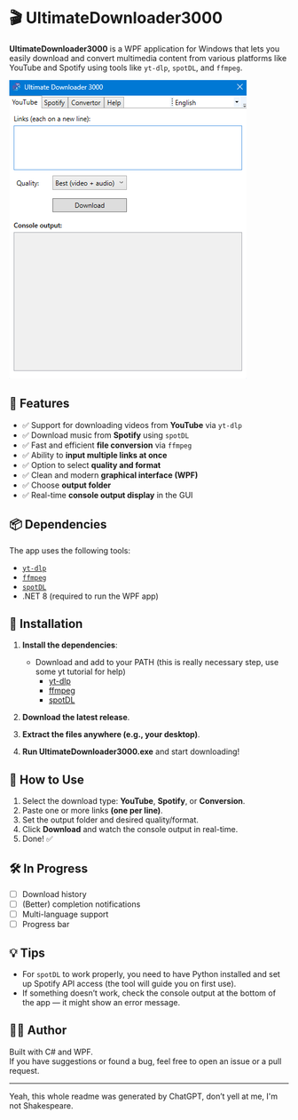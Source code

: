 # 🎬 UltimateDownloader3000

**UltimateDownloader3000** is a WPF application for Windows that lets you easily download and convert multimedia content from various platforms like YouTube and Spotify using tools like `yt-dlp`, `spotDL`, and `ffmpeg`.

![screenshot](screenshot.png) <!-- Replace with your own screenshot if needed -->

## 🚀 Features

- ✅ Support for downloading videos from **YouTube** via `yt-dlp`
- ✅ Download music from **Spotify** using `spotDL`
- ✅ Fast and efficient **file conversion** via `ffmpeg`
- ✅ Ability to **input multiple links at once**
- ✅ Option to select **quality and format**
- ✅ Clean and modern **graphical interface (WPF)**
- ✅ Choose **output folder**
- ✅ Real-time **console output display** in the GUI

## 📦 Dependencies

The app uses the following tools:

- [`yt-dlp`](https://github.com/yt-dlp/yt-dlp)
- [`ffmpeg`](https://ffmpeg.org/)
- [`spotDL`](https://github.com/spotDL/spotify-downloader)
- .NET 8 (required to run the WPF app)

## 🔧 Installation

1. **Install the dependencies**:

   - Download and add to your PATH (this is really necessary step, use some yt tutorial for help)
     - [yt-dlp](https://github.com/yt-dlp/yt-dlp/releases)
     - [ffmpeg](https://ffmpeg.org/download.html)
     - [spotDL](https://github.com/spotDL/spotify-downloader)

2. **Download the latest release**.
3. **Extract the files anywhere (e.g., your desktop)**.
4. **Run UltimateDownloader3000.exe** and start downloading!

## 🧠 How to Use

1. Select the download type: **YouTube**, **Spotify**, or **Conversion**.
2. Paste one or more links **(one per line)**.
3. Set the output folder and desired quality/format.
4. Click **Download** and watch the console output in real-time.
5. Done! ✅

## 🛠️ In Progress

- [ ] Download history
- [ ] (Better) completion notifications
- [ ] Multi-language support
- [ ] Progress bar

## 💡 Tips

- For `spotDL` to work properly, you need to have Python installed and set up Spotify API access (the tool will guide you on first use).
- If something doesn’t work, check the console output at the bottom of the app — it might show an error message.

## 🧑‍💻 Author

Built with C# and WPF.  
If you have suggestions or found a bug, feel free to open an issue or a pull request.

---

Yeah, this whole readme was generated by ChatGPT, don’t yell at me, I'm not Shakespeare.
